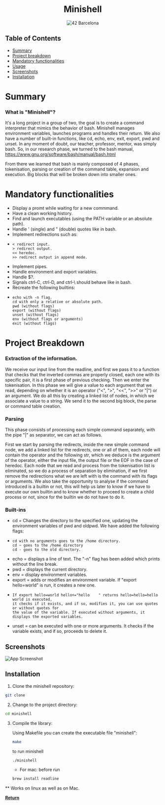 <div align="center">
<h1 align="center">
    <br>Minishell</br>
</h1>
<p align="center">
    <img src="https://img.shields.io/badge/Barcelona-100000?style=flat-square&logo=42&logoColor=white&labelColor=000000&color=000000" alt="42 Barcelona"/>
</p>
</div>

## Table of Contents
- [Summary](#-summary)
- [Project breakdown](#-projectbreakdown)
- [Mandatory functionalities](#-mandatoryfuncionalities)
- [Usage](#-usage)
- [Screenshots](#-screenshots)
- [Installation](#-installation)


# Summary

### What is "Minishell"?

It's a long project in a group of two, the goal is to create a command interpreter that mimics the behavior of bash. Minishell manages environment variables,
launches programs and handles their return. We also have a number of built-in functions, like cd, echo, env, exit, export, pwd and unset. In any moment of doubt, our teacher, professor, mentor, was simply bash. So, in our research phase, we turned to the bash manual, https://www.gnu.org/software/bash/manual/bash.html 

From there we learned that bash is mainly composed of 4 phases, tokenisation, parsing or creation of the command table, expansion and execution. Big blocks that will be broken down into smaller ones.

# Mandatory functionalities

- Display a promt while waiting for a new commmand.
- Have a clean working history.
- Find and launch executables (using the PATH variable or an absolute path).
- Handle ' (single) and " (double) quotes like in bash.
- Implement redirections such as:
-     < redirect input.
      > redirect output.
      << heredoc.
      >> redirect output in append mode.
- Implement pipes.
- Handle environment and export variables.
- Handle $?.
- Signals ctrl-C, ctrl-D, and ctrl-\ should behave like in bash.
- Recreate the following builtins:
-     echo with -n flag.
      cd with only a relative or absolute path.
      pwd (without flags)
      export (without flags)
      unset (without flags)
      env (without flags or arguments)
      exit (without flags)

# Project Breakdown

### Extraction of the information.

We receive our input line from the readline, and first we pass it to a function that checks that the inverted commas are properly closed, each one with its specific pair, it is a first phase of previous checking. Then we enter the tokenisation. 
In this phase we will give a value to each argument that we read, depending on whether it is an operator ("<", ">", "<<", ">>" or "|") or an argument. We do all this by creating a linked list of nodes, in which we associate a value to a string. We send it to the second big block, the parse or command table creation.

### Parsing

This phase consists of processing each simple command separately, with the pipe "|" as separator, we can act as follows.

First we start by parsing the redirects, inside the new simple command node, we add a linked list for the redirects, one or all of them, each node will contain the operator and the following str, which we deduce is the argument of the operator, either the input file, the output file or the EOF in the case of heredoc. 
Each node that we read and process from the tokenisation list is eliminated, so we do a process of separation by elimination, if we first remove the redirections what we are left with is the command with its flags or arguments. 
We also take the opportunity to analyse if the command introduced is a builtin or not, this will help us later to know if we have to execute our own builtin and to know whether to proceed to create a child process or not, since for the builtin we do not have to do it.

### Built-ins

- cd = Changes the directory to the specified one, updating the environment variables of pwd and oldpwd. We have added the following flags:
-     cd with no arguments goes to the /home directory.
      cd ~ goes to the /home directory
      cd - goes to the old directory.
- echo = displays a line of text. The "-n" flag has been added which prints without the line break.
- pwd = displays the current directory.
- env = display environment variables.
- export = adds or modifies an environment variable. If "export hello=world" is run, it creates a new one.
-     If export hello=world hello+="hello    " returns hello=hello=hello    world is executed,
      it checks if it exists, and if so, modifies it, you can use quotes or without quotes for
      the value of the variable. If executed without arguments, it displays the exported variables.
- unset = can be executed with one or more arguments. It checks if the variable exists, and if so, proceeds to delete it.


## Screenshots

![App Screenshot](./screenshot.png)

## Installation

1. Clone the minishell repository:
```sh
git clone
```

2. Change to the project directory:
```sh
cd minishell
```

3. Compile the library:

    Using Makefile you can create the executable file "minishell":
    ```sh
    make
    ```
    to run minishell
    ```sh
    ./minishell
    ```
    * For mac: before run
    ```sh
    brew install readline
    ```
** Works on linux as well as on Mac.


[**Return**](#Top)
